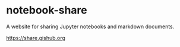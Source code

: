 # notebook-share

A website for sharing Jupyter notebooks and markdown documents.

<https://share.gishub.org>
